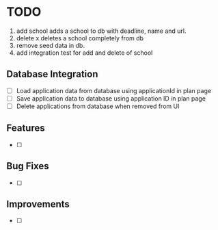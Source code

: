 # TODO
1. add school adds a school to db with deadline, name and url. 
2. delete x deletes a school completely from db
3. remove seed data in db.
4. add integration test for add and delete of school
## Database Integration
- [ ] Load application data from database using applicationId in plan page
- [ ] Save application data to database using application ID in plan page
- [ ] Delete applications from database when removed from UI

## Features
- [ ] 

## Bug Fixes
- [ ] 

## Improvements
- [ ] 